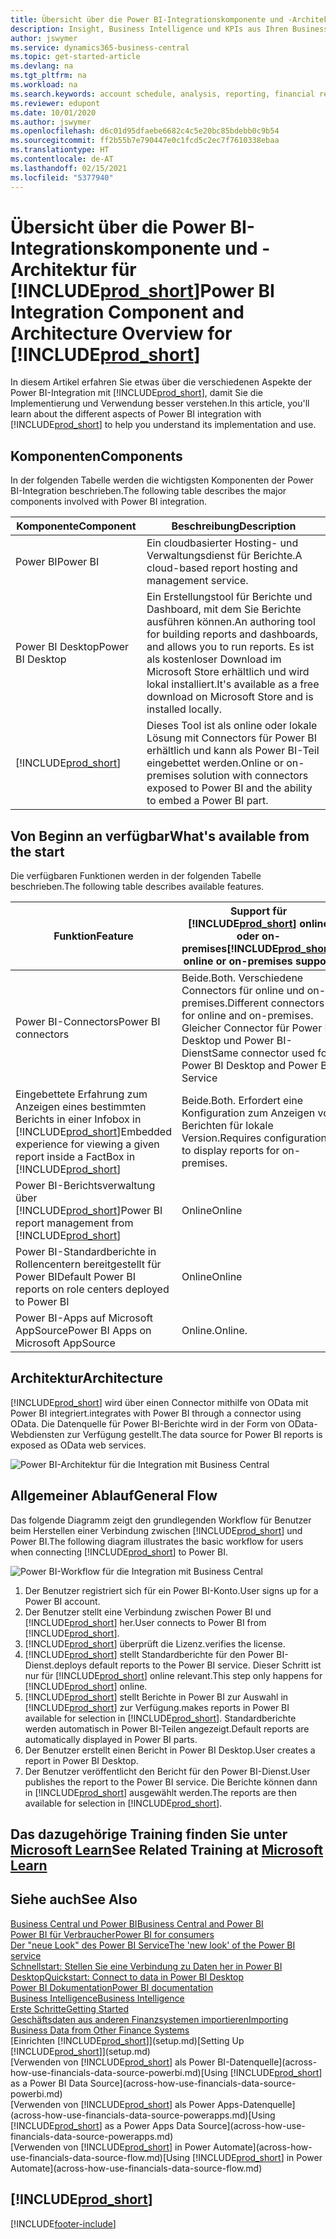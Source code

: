 ```yaml
---
title: Übersicht über die Power BI-Integrationskomponente und -Architektur für Business Central | Microsoft Docs
description: Insight, Business Intelligence und KPIs aus Ihren Business Central Daten einfach beziehen mit der Business Central Anwendung für Power BI.
author: jswymer
ms.service: dynamics365-business-central
ms.topic: get-started-article
ms.devlang: na
ms.tgt_pltfrm: na
ms.workload: na
ms.search.keywords: account schedule, analysis, reporting, financial report, business intelligence, KPI
ms.reviewer: edupont
ms.date: 10/01/2020
ms.author: jswymer
ms.openlocfilehash: d6c01d95dfaebe6682c4c5e20bc85bdebb0c9b54
ms.sourcegitcommit: ff2b55b7e790447e0c1fcd5c2ec7f7610338ebaa
ms.translationtype: HT
ms.contentlocale: de-AT
ms.lasthandoff: 02/15/2021
ms.locfileid: "5377940"
---
```

# <a name="power-bi-integration-component-and-architecture-overview-for-prod_short"></a><span data-ttu-id="1eb38-103">Übersicht über die Power BI-Integrationskomponente und -Architektur für [!INCLUDE[prod_short](includes/prod_short.md)]</span><span class="sxs-lookup"><span data-stu-id="1eb38-103">Power BI Integration Component and Architecture Overview for [!INCLUDE[prod_short](includes/prod_short.md)]</span></span>

<span data-ttu-id="1eb38-104">In diesem Artikel erfahren Sie etwas über die verschiedenen Aspekte der Power BI-Integration mit [!INCLUDE[prod_short](includes/prod_short.md)], damit Sie die Implementierung und Verwendung besser verstehen.</span><span class="sxs-lookup"><span data-stu-id="1eb38-104">In this article, you'll learn about the different aspects of Power BI integration with [!INCLUDE[prod_short](includes/prod_short.md)] to help you understand its implementation and use.</span></span>

## <a name="components"></a><span data-ttu-id="1eb38-105">Komponenten</span><span class="sxs-lookup"><span data-stu-id="1eb38-105">Components</span></span>

<span data-ttu-id="1eb38-106">In der folgenden Tabelle werden die wichtigsten Komponenten der Power BI-Integration beschrieben.</span><span class="sxs-lookup"><span data-stu-id="1eb38-106">The following table describes the major components involved with Power BI integration.</span></span>

|<span data-ttu-id="1eb38-107">Komponente</span><span class="sxs-lookup"><span data-stu-id="1eb38-107">Component</span></span>|<span data-ttu-id="1eb38-108">Beschreibung</span><span class="sxs-lookup"><span data-stu-id="1eb38-108">Description</span></span>|
|---------|-----------|
|<span data-ttu-id="1eb38-109">Power BI</span><span class="sxs-lookup"><span data-stu-id="1eb38-109">Power BI</span></span>|<span data-ttu-id="1eb38-110">Ein cloudbasierter Hosting- und Verwaltungsdienst für Berichte.</span><span class="sxs-lookup"><span data-stu-id="1eb38-110">A cloud-based report hosting and management service.</span></span>|
|<span data-ttu-id="1eb38-111">Power BI Desktop</span><span class="sxs-lookup"><span data-stu-id="1eb38-111">Power BI Desktop</span></span>|<span data-ttu-id="1eb38-112">Ein Erstellungstool für Berichte und Dashboard, mit dem Sie Berichte ausführen können.</span><span class="sxs-lookup"><span data-stu-id="1eb38-112">An authoring tool for building reports and dashboards, and allows you to run reports.</span></span> <span data-ttu-id="1eb38-113">Es ist als kostenloser Download im Microsoft Store erhältlich und wird lokal installiert.</span><span class="sxs-lookup"><span data-stu-id="1eb38-113">It's available as a free download on Microsoft Store and is installed locally.</span></span>|
|[!INCLUDE[prod_short](includes/prod_short.md)]|<span data-ttu-id="1eb38-114">Dieses Tool ist als online oder lokale Lösung mit Connectors für Power BI erhältlich und kann als Power BI-Teil eingebettet werden.</span><span class="sxs-lookup"><span data-stu-id="1eb38-114">Online or on-premises solution with connectors exposed to Power BI and the ability to embed a Power BI part.</span></span>|

## <a name="whats-available-from-the-start"></a><span data-ttu-id="1eb38-115">Von Beginn an verfügbar</span><span class="sxs-lookup"><span data-stu-id="1eb38-115">What's available from the start</span></span>

<span data-ttu-id="1eb38-116">Die verfügbaren Funktionen werden in der folgenden Tabelle beschrieben.</span><span class="sxs-lookup"><span data-stu-id="1eb38-116">The following table describes available features.</span></span>

|<span data-ttu-id="1eb38-117">Funktion</span><span class="sxs-lookup"><span data-stu-id="1eb38-117">Feature</span></span>|<span data-ttu-id="1eb38-118">Support für [!INCLUDE[prod_short](includes/prod_short.md)] online oder on-premises</span><span class="sxs-lookup"><span data-stu-id="1eb38-118">[!INCLUDE[prod_short](includes/prod_short.md)] online or on-premises support</span></span>|
|-------|---------------------|
|<span data-ttu-id="1eb38-119">Power BI-Connectors</span><span class="sxs-lookup"><span data-stu-id="1eb38-119">Power BI connectors</span></span>|<span data-ttu-id="1eb38-120">Beide.</span><span class="sxs-lookup"><span data-stu-id="1eb38-120">Both.</span></span> <span data-ttu-id="1eb38-121">Verschiedene Connectors für online und on-premises.</span><span class="sxs-lookup"><span data-stu-id="1eb38-121">Different connectors for online and on-premises.</span></span> <span data-ttu-id="1eb38-122">Gleicher Connector für Power BI Desktop und Power BI-Dienst</span><span class="sxs-lookup"><span data-stu-id="1eb38-122">Same connector used for Power BI Desktop and Power BI Service</span></span> |
|<span data-ttu-id="1eb38-123">Eingebettete Erfahrung zum Anzeigen eines bestimmten Berichts in einer Infobox in [!INCLUDE[prod_short](includes/prod_short.md)]</span><span class="sxs-lookup"><span data-stu-id="1eb38-123">Embedded experience for viewing a given report inside a FactBox in [!INCLUDE[prod_short](includes/prod_short.md)]</span></span>|<span data-ttu-id="1eb38-124">Beide.</span><span class="sxs-lookup"><span data-stu-id="1eb38-124">Both.</span></span> <span data-ttu-id="1eb38-125">Erfordert eine Konfiguration zum Anzeigen von Berichten für lokale Version.</span><span class="sxs-lookup"><span data-stu-id="1eb38-125">Requires configuration to display reports for on-premises.</span></span>|
|<span data-ttu-id="1eb38-126">Power BI-Berichtsverwaltung über [!INCLUDE[prod_short](includes/prod_short.md)]</span><span class="sxs-lookup"><span data-stu-id="1eb38-126">Power BI report management from [!INCLUDE[prod_short](includes/prod_short.md)]</span></span>|<span data-ttu-id="1eb38-127">Online</span><span class="sxs-lookup"><span data-stu-id="1eb38-127">Online</span></span>|
|<span data-ttu-id="1eb38-128">Power BI-Standardberichte in Rollencentern bereitgestellt für Power BI</span><span class="sxs-lookup"><span data-stu-id="1eb38-128">Default Power BI reports on role centers deployed to Power BI</span></span>|<span data-ttu-id="1eb38-129">Online</span><span class="sxs-lookup"><span data-stu-id="1eb38-129">Online</span></span>|
|<span data-ttu-id="1eb38-130">Power BI-Apps auf Microsoft AppSource</span><span class="sxs-lookup"><span data-stu-id="1eb38-130">Power BI Apps on Microsoft AppSource</span></span>|<span data-ttu-id="1eb38-131">Online.</span><span class="sxs-lookup"><span data-stu-id="1eb38-131">Online.</span></span>|

## <a name="architecture"></a><span data-ttu-id="1eb38-132">Architektur</span><span class="sxs-lookup"><span data-stu-id="1eb38-132">Architecture</span></span>

[!INCLUDE[prod_short](includes/prod_short.md)] <span data-ttu-id="1eb38-133">wird über einen Connector mithilfe von OData mit Power BI integriert.</span><span class="sxs-lookup"><span data-stu-id="1eb38-133">integrates with Power BI through a connector using OData.</span></span> <span data-ttu-id="1eb38-134">Die Datenquelle für Power BI-Berichte wird in der Form von OData-Webdiensten zur Verfügung gestellt.</span><span class="sxs-lookup"><span data-stu-id="1eb38-134">The data source for Power BI reports is exposed as OData web services.</span></span>

![Power BI-Architektur für die Integration mit Business Central](./media/power-bi-architecture.png)

## <a name="general-flow"></a><span data-ttu-id="1eb38-136">Allgemeiner Ablauf</span><span class="sxs-lookup"><span data-stu-id="1eb38-136">General Flow</span></span>

<span data-ttu-id="1eb38-137">Das folgende Diagramm zeigt den grundlegenden Workflow für Benutzer beim Herstellen einer Verbindung zwischen [!INCLUDE[prod_short](includes/prod_short.md)] und Power BI.</span><span class="sxs-lookup"><span data-stu-id="1eb38-137">The following diagram illustrates the basic workflow for users when connecting [!INCLUDE[prod_short](includes/prod_short.md)] to Power BI.</span></span>

![Power BI-Workflow für die Integration mit Business Central](./media/power-bi-flow.png)

1. <span data-ttu-id="1eb38-139">Der Benutzer registriert sich für ein Power BI-Konto.</span><span class="sxs-lookup"><span data-stu-id="1eb38-139">User signs up for a Power BI account.</span></span>
2. <span data-ttu-id="1eb38-140">Der Benutzer stellt eine Verbindung zwischen Power BI und [!INCLUDE[prod_short](includes/prod_short.md)] her.</span><span class="sxs-lookup"><span data-stu-id="1eb38-140">User connects to Power BI from [!INCLUDE[prod_short](includes/prod_short.md)].</span></span>
3. [!INCLUDE[prod_short](includes/prod_short.md)] <span data-ttu-id="1eb38-141">überprüft die Lizenz.</span><span class="sxs-lookup"><span data-stu-id="1eb38-141">verifies the license.</span></span>
4. [!INCLUDE[prod_short](includes/prod_short.md)] <span data-ttu-id="1eb38-142">stellt Standardberichte für den Power BI-Dienst.</span><span class="sxs-lookup"><span data-stu-id="1eb38-142">deploys default reports to the Power BI service.</span></span> <span data-ttu-id="1eb38-143">Dieser Schritt ist nur für [!INCLUDE[prod_short](includes/prod_short.md)] online relevant.</span><span class="sxs-lookup"><span data-stu-id="1eb38-143">This step only happens for [!INCLUDE[prod_short](includes/prod_short.md)] online.</span></span>
5. [!INCLUDE[prod_short](includes/prod_short.md)] <span data-ttu-id="1eb38-144">stellt Berichte in Power BI zur Auswahl in [!INCLUDE[prod_short](includes/prod_short.md)] zur Verfügung.</span><span class="sxs-lookup"><span data-stu-id="1eb38-144">makes reports in Power BI available for selection in [!INCLUDE[prod_short](includes/prod_short.md)].</span></span> <span data-ttu-id="1eb38-145">Standardberichte werden automatisch in Power BI-Teilen angezeigt.</span><span class="sxs-lookup"><span data-stu-id="1eb38-145">Default reports are automatically displayed in Power BI parts.</span></span>
6. <span data-ttu-id="1eb38-146">Der Benutzer erstellt einen Bericht in Power BI Desktop.</span><span class="sxs-lookup"><span data-stu-id="1eb38-146">User creates a report in Power BI Desktop.</span></span>
7. <span data-ttu-id="1eb38-147">Der Benutzer veröffentlicht den Bericht für den Power BI-Dienst.</span><span class="sxs-lookup"><span data-stu-id="1eb38-147">User publishes the report to the Power BI service.</span></span> <span data-ttu-id="1eb38-148">Die Berichte können dann in [!INCLUDE[prod_short](includes/prod_short.md)] ausgewählt werden.</span><span class="sxs-lookup"><span data-stu-id="1eb38-148">The reports are then available for selection in [!INCLUDE[prod_short](includes/prod_short.md)].</span></span>

## <a name="see-related-training-at-microsoft-learn"></a><span data-ttu-id="1eb38-149">Das dazugehörige Training finden Sie unter [Microsoft Learn](/learn/modules/configure-powerbi-excel-dynamics-365-business-central/index)</span><span class="sxs-lookup"><span data-stu-id="1eb38-149">See Related Training at [Microsoft Learn](/learn/modules/configure-powerbi-excel-dynamics-365-business-central/index)</span></span>

## <a name="see-also"></a><span data-ttu-id="1eb38-150">Siehe auch</span><span class="sxs-lookup"><span data-stu-id="1eb38-150">See Also</span></span>

[<span data-ttu-id="1eb38-151">Business Central und Power BI</span><span class="sxs-lookup"><span data-stu-id="1eb38-151">Business Central and Power BI</span></span>](admin-powerbi.md)  
[<span data-ttu-id="1eb38-152">Power BI für Verbraucher</span><span class="sxs-lookup"><span data-stu-id="1eb38-152">Power BI for consumers</span></span>](/power-bi/consumer/end-user-consumer)  
[<span data-ttu-id="1eb38-153">Der "neue Look" des Power BI Service</span><span class="sxs-lookup"><span data-stu-id="1eb38-153">The 'new look' of the Power BI service</span></span>](/power-bi/service-new-look)  
[<span data-ttu-id="1eb38-154">Schnellstart: Stellen Sie eine Verbindung zu Daten her in Power BI Desktop</span><span class="sxs-lookup"><span data-stu-id="1eb38-154">Quickstart: Connect to data in Power BI Desktop</span></span>](/power-bi/desktop-quickstart-connect-to-data)  
[<span data-ttu-id="1eb38-155">Power BI Dokumentation</span><span class="sxs-lookup"><span data-stu-id="1eb38-155">Power BI documentation</span></span>](/power-bi/)  
[<span data-ttu-id="1eb38-156">Business Intelligence</span><span class="sxs-lookup"><span data-stu-id="1eb38-156">Business Intelligence</span></span>](bi.md)  
[<span data-ttu-id="1eb38-157">Erste Schritte</span><span class="sxs-lookup"><span data-stu-id="1eb38-157">Getting Started</span></span>](product-get-started.md)  
[<span data-ttu-id="1eb38-158">Geschäftsdaten aus anderen Finanzsystemen importieren</span><span class="sxs-lookup"><span data-stu-id="1eb38-158">Importing Business Data from Other Finance Systems</span></span>](across-import-data-configuration-packages.md)  
<span data-ttu-id="1eb38-159">[Einrichten [!INCLUDE[prod_short](includes/prod_short.md)]](setup.md)</span><span class="sxs-lookup"><span data-stu-id="1eb38-159">[Setting Up [!INCLUDE[prod_short](includes/prod_short.md)]](setup.md)</span></span>  
<span data-ttu-id="1eb38-160">[Verwenden von [!INCLUDE[prod_short](includes/prod_short.md)] als Power BI-Datenquelle](across-how-use-financials-data-source-powerbi.md)</span><span class="sxs-lookup"><span data-stu-id="1eb38-160">[Using [!INCLUDE[prod_short](includes/prod_short.md)] as a Power BI Data Source](across-how-use-financials-data-source-powerbi.md)</span></span>  
<span data-ttu-id="1eb38-161">[Verwenden von [!INCLUDE[prod_short](includes/prod_short.md)] als Power Apps-Datenquelle](across-how-use-financials-data-source-powerapps.md)</span><span class="sxs-lookup"><span data-stu-id="1eb38-161">[Using [!INCLUDE[prod_short](includes/prod_short.md)] as a Power Apps Data Source](across-how-use-financials-data-source-powerapps.md)</span></span>  
<span data-ttu-id="1eb38-162">[Verwenden von [!INCLUDE[prod_short](includes/prod_short.md)] in Power Automate](across-how-use-financials-data-source-flow.md)</span><span class="sxs-lookup"><span data-stu-id="1eb38-162">[Using [!INCLUDE[prod_short](includes/prod_short.md)] in Power Automate](across-how-use-financials-data-source-flow.md)</span></span>  

## [!INCLUDE[prod_short](includes/free_trial_md.md)]  


[!INCLUDE[footer-include](includes/footer-banner.md)]